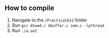 ## How to compile
1. Navigate to the ```/PracticalEx2``` folder
2. Run ```gcc mtwwd.c bbuffer.c sem.c -lpthread```
3. Run ```./a.out```
